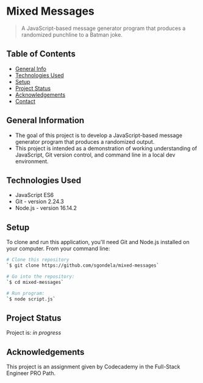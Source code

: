 # Mixed Messages

> A JavaScript-based message generator program that produces a randomized punchline to a Batman joke.

## Table of Contents

- [General Info](#general-information)
- [Technologies Used](#technologies-used)
- [Setup](#setup)
- [Project Status](#project-status)
- [Acknowledgements](#acknowledgements)
- [Contact](#contact)


## General Information

- The goal of this project is to develop a JavaScript-based message generator program that produces a randomized output.
- This project is intended as a demonstration of working understanding of JavaScript, Git version control, and command line in a local dev environment.


## Technologies Used

- JavaScript ES6
- Git - version 2.24.3
- Node.js - version 16.14.2


## Setup

To clone and run this application, you'll need Git and Node.js installed on your computer. From your command line:

```bash
# Clone this repository
`$ git clone https://github.com/sgondela/mixed-messages`

# Go into the repository:
`$ cd mixed-messages`

# Run program:
`$ node script.js`
```


## Project Status

Project is: _in progress_


## Acknowledgements

This project is an assignment given by Codecademy in the Full-Stack Engineer PRO Path.
